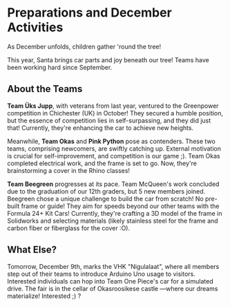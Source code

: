 # Preparations and December Activities

As December unfolds,
children gather 'round the tree!

This year, Santa brings car parts and joy beneath our tree!
Teams have been working hard since September.

## About the Teams

**Team Üks Jupp**, with veterans from last year, ventured to the Greenpower competition in Chichester (UK) in October! They secured a humble position, but the essence of competition lies in self-surpassing, and they did just that! Currently, they're enhancing the car to achieve new heights.

Meanwhile, **Team Okas** and **Pink Python** pose as contenders. These two teams, comprising newcomers, are swiftly catching up. External motivation is crucial for self-improvement, and competition is our game ;). Team Okas completed electrical work, and the frame is set to go. Now, they're brainstorming a cover in the Rhino classes!

**Team Beegreen** progresses at its pace. Team McQueen's work concluded due to the graduation of our 12th graders, but 5 new members joined. Beegreen chose a unique challenge to build the car from scratch! No pre-built frame or guide! They aim for speeds beyond our other teams with the Formula 24+ Kit Cars! Currently, they're crafting a 3D model of the frame in Solidworks and selecting materials (likely stainless steel for the frame and carbon fiber or fiberglass for the cover :O).

## What Else?

Tomorrow, December 9th, marks the VHK "Nigulalaat", where all members step out of their teams to introduce Arduino Uno usage to visitors. Interested individuals can hop into Team One Piece's car for a simulated drive. The fair is in the cellar of Okasroosikese castle —where our dreams materialize! Interested ;) ?
